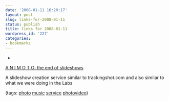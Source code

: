 ```yaml
---
date: '2008-01-11 16:20:17'
layout: post
slug: links-for-2008-01-11
status: publish
title: links for 2008-01-11
wordpress_id: '227'
categories:
- bookmarks
---
```



	
  * 
		

[A N I M O T O: the end of slideshows](http://animoto.com/)


		

A slideshow creation service similar to trackingshot.com and also similar to what we were doing in the Labs


		

(tags: [photo](http://del.icio.us/eob/photo) [music](http://del.icio.us/eob/music) [service](http://del.icio.us/eob/service) [photovideo](http://del.icio.us/eob/photovideo))


	



